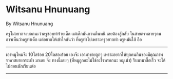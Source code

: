 # Witsanu Hnunuang
By Witsanu Hnunuang

ครูไม่อยากจะบอกนะว่าครูชอบทำร้ายเด็ด เเต่เด็กมันกวนตีนหนิ เลยต้องสู้กลับ ในสายตรหลายๆคน อาจเห็นว่าครูทำเด็ก เเต่อยากให้เข้าใจกันว่า ที่ครูทำไปเพราะครูอยากทำ ครูหมันใส้ อือ

-------------------

เอาหมูไหมจ๊ะ 10โลร้อย 20โลสองร้อย เองจ๊ะ เอามาขายถูกๆ เพราะอยากให้ทุกคนกินของมีคุณภาพ ราคาสบายกระเป๋า มาเลย จ๊ะ ทางนี้เลยๆ (ที่หมูถูกอะไม่ใช่อะไรหรอกนะ หมูเน่า) รีบมามาซื้อเร็ว จะได้ไปสอนนักเรียนต่อ

-------------------
